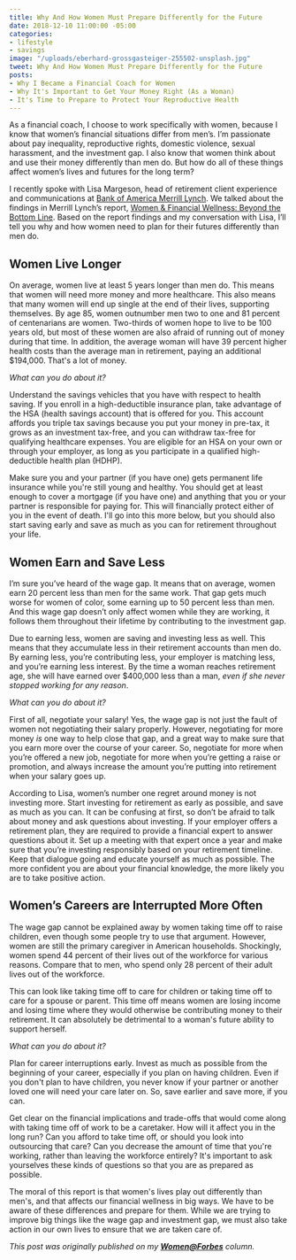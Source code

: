 ```yaml
---
title: Why And How Women Must Prepare Differently for the Future
date: 2018-12-10 11:00:00 -05:00
categories:
- lifestyle
- savings
image: "/uploads/eberhard-grossgasteiger-255502-unsplash.jpg"
tweet: Why And How Women Must Prepare Differently for the Future
posts:
- Why I Became a Financial Coach for Women
- Why It's Important to Get Your Money Right (As a Woman)
- It's Time to Prepare to Protect Your Reproductive Health
---
```


As a financial coach, I choose to work specifically with women, because I know that women’s financial situations differ from men’s. I’m passionate about pay inequality, reproductive rights, domestic violence, sexual harassment, and the investment gap. I also know that women think about and use their money differently than men do. But how do all of these things affect women’s lives and futures for the long term?

I recently spoke with Lisa Margeson, head of retirement client experience and communications at [Bank of America Merrill Lynch](https://www.bofaml.com/). We talked about the findings in Merrill Lynch’s report, [Women & Financial Wellness: Beyond the Bottom Line](https://mlaem.fs.ml.com/content/dam/ML/Registration/ml-womens-study.pdf). Based on the report findings and my conversation with Lisa, I’ll tell you why and how women need to plan for their futures differently than men do.

## Women Live Longer

On average, women live at least 5 years longer than men do. This means that women will need more money and more healthcare. This also means that many women will end up single at the end of their lives, supporting themselves. By age 85, women outnumber men two to one and 81 percent of centenarians are women. Two-thirds of women hope to live to be 100 years old, but most of these women are also afraid of running out of money during that time. In addition, the average woman will have 39 percent higher health costs than the average man in retirement, paying an additional $194,000. That's a lot of money.

*What can you do about it?*

Understand the savings vehicles that you have with respect to health saving. If you enroll in a high-deductible insurance plan, take advantage of the HSA (health savings account) that is offered for you. This account affords you triple tax savings because you put your money in pre-tax, it grows as an investment tax-free, and you can withdraw tax-free for qualifying healthcare expenses. You are eligible for an HSA on your own or through your employer, as long as you participate in a qualified high-deductible health plan (HDHP).

Make sure you and your partner (if you have one) gets permanent life insurance while you're still young and healthy. You should get at least enough to cover a mortgage (if you have one) and anything that you or your partner is responsible for paying for. This will financially protect either of you in the event of death. I'll go into this more below, but you should also start saving early and save as much as you can for retirement throughout your life.

## Women Earn and Save Less

I’m sure you’ve heard of the wage gap. It means that on average, women earn 20 percent less than men for the same work. That gap gets much worse for women of color, some earning up to 50 percent less than men. And this wage gap doesn’t only affect women while they are working, it follows them throughout their lifetime by contributing to the investment gap.

Due to earning less, women are saving and investing less as well. This means that they accumulate less in their retirement accounts than men do. By earning less, you’re contributing less, your employer is matching less, and you’re earning less interest. By the time a woman reaches retirement age, she will have earned over $400,000 less than a man, *even if she never stopped working for any reason*.

*What can you do about it?*

First of all, negotiate your salary! Yes, the wage gap is not just the fault of women not negotiating their salary properly. However, negotiating for more money *is* one way to help close that gap, and a great way to make sure that you earn more over the course of your career. So, negotiate for more when you’re offered a new job, negotiate for more when you’re getting a raise or promotion, and always increase the amount you’re putting into retirement when your salary goes up.

According to Lisa, women’s number one regret around money is not investing more. Start investing for retirement as early as possible, and save as much as you can. It can be confusing at first, so don’t be afraid to talk about money and ask questions about investing. If your employer offers a retirement plan, they are required to provide a financial expert to answer questions about it. Set up a meeting with that expert once a year and make sure that you’re investing responsibly based on your retirement timeline. Keep that dialogue going and educate yourself as much as possible. The more confident you are about your financial knowledge, the more likely you are to take positive action.

## Women’s Careers are Interrupted More Often

The wage gap cannot be explained away by women taking time off to raise children, even though some people try to use that argument. However, women are still the primary caregiver in American households. Shockingly, women spend 44 percent of their lives out of the workforce for various reasons. Compare that to men, who spend only 28 percent of their adult lives out of the workforce.

This can look like taking time off to care for children or taking time off to care for a spouse or parent. This time off means women are losing income and losing time where they would otherwise be contributing money to their retirement. It can absolutely be detrimental to a woman's future ability to support herself.

*What can you do about it?*

Plan for career interruptions early. Invest as much as possible from the beginning of your career, especially if you plan on having children. Even if you don't plan to have children, you never know if your partner or another loved one will need your care later on. So, save earlier and save more, if you can.

Get clear on the financial implications and trade-offs that would come along with taking time off of work to be a caretaker. How will it affect you in the long run? Can you afford to take time off, or should you look into outsourcing that care? Can you decrease the amount of time that you're working, rather than leaving the workforce entirely? It's important to ask yourselves these kinds of questions so that you are as prepared as possible.

The moral of this report is that women's lives play out differently than men's, and that affects our financial wellness in big ways. We have to be aware of these differences and prepare for them. While we are trying to improve big things like the wage gap and investment gap, we must also take action in our own lives to ensure that we are taken care of.

*This post was originally published on my **[Women@Forbes](https://www.forbes.com/sites/maggiegermano/2018/11/06/why-and-how-women-must-prepare-differently-for-the-future/)** column.*